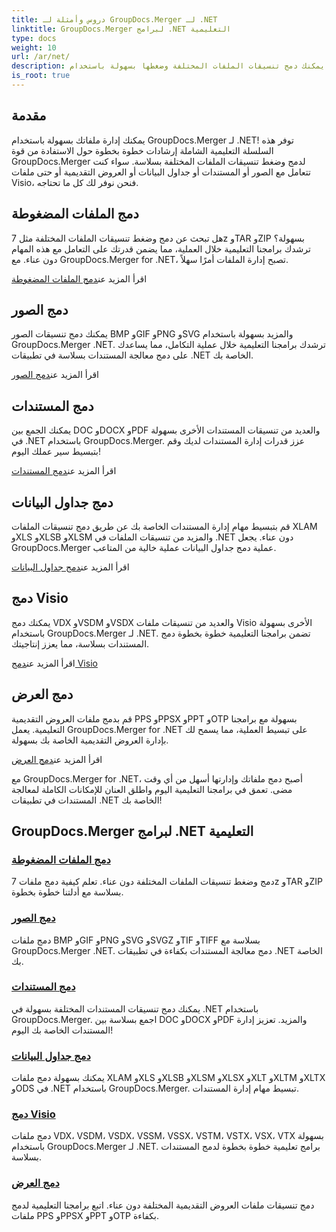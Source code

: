 ```yaml
---
title: دروس وأمثلة لـ GroupDocs.Merger لـ .NET
linktitle: GroupDocs.Merger لبرامج .NET التعليمية
type: docs
weight: 10
url: /ar/net/
description: يمكنك دمج تنسيقات الملفات المختلفة وضغطها بسهولة باستخدام GroupDocs.Merger .NET. تعلم دروسًا خطوة بخطوة حول دمج الصور والمستندات والمزيد!
is_root: true
---
```

## مقدمة

يمكنك إدارة ملفاتك بسهولة باستخدام GroupDocs.Merger لـ .NET! توفر هذه السلسلة التعليمية الشاملة إرشادات خطوة بخطوة حول الاستفادة من قوة GroupDocs.Merger لدمج وضغط تنسيقات الملفات المختلفة بسلاسة. سواء كنت تتعامل مع الصور أو المستندات أو جداول البيانات أو العروض التقديمية أو حتى ملفات Visio، فنحن نوفر لك كل ما تحتاجه.

## دمج الملفات المضغوطة
هل تبحث عن دمج وضغط تنسيقات الملفات المختلفة مثل 7z وTAR وZIP بسهولة؟ ترشدك برامجنا التعليمية خلال العملية، مما يضمن قدرتك على التعامل مع هذه المهام دون عناء. مع GroupDocs.Merger for .NET، تصبح إدارة الملفات أمرًا سهلاً.

 اقرأ المزيد عن[دمج الملفات المضغوطة](./merge-compress-files/)

## دمج الصور
يمكنك دمج تنسيقات الصور BMP وGIF وPNG وSVG والمزيد بسهولة باستخدام GroupDocs.Merger .NET. ترشدك برامجنا التعليمية خلال عملية التكامل، مما يساعدك على دمج معالجة المستندات بسلاسة في تطبيقات .NET الخاصة بك.

 اقرأ المزيد عن[دمج الصور](./image-merging/)

## دمج المستندات
يمكنك الجمع بين DOC وDOCX وPDF والعديد من تنسيقات المستندات الأخرى بسهولة في .NET باستخدام GroupDocs.Merger. عزز قدرات إدارة المستندات لديك وقم بتبسيط سير عملك اليوم!

 اقرأ المزيد عن[دمج المستندات](./document-merging/)

## دمج جداول البيانات
قم بتبسيط مهام إدارة المستندات الخاصة بك عن طريق دمج تنسيقات الملفات XLAM وXLS وXLSB وXLSM والمزيد من تنسيقات الملفات في .NET دون عناء. يجعل GroupDocs.Merger عملية دمج جداول البيانات عملية خالية من المتاعب.

 اقرأ المزيد عن[دمج جداول البيانات](./spreadsheet-merging/)

## دمج Visio
يمكنك دمج VDX وVSDM وVSDX والعديد من تنسيقات ملفات Visio الأخرى بسهولة باستخدام GroupDocs.Merger لـ .NET. تضمن برامجنا التعليمية خطوة بخطوة دمج المستندات بسلاسة، مما يعزز إنتاجيتك.

 اقرأ المزيد عن[دمج Visio](./visio-merging/)

## دمج العرض
قم بدمج ملفات العروض التقديمية PPS وPPSX وPPT وOTP بسهولة مع برامجنا التعليمية. يعمل GroupDocs.Merger for .NET على تبسيط العملية، مما يسمح لك بإدارة العروض التقديمية الخاصة بك بسهولة.

 اقرأ المزيد عن[دمج العرض](./presentation-merging/)

مع GroupDocs.Merger for .NET، أصبح دمج ملفاتك وإدارتها أسهل من أي وقت مضى. تعمق في برامجنا التعليمية اليوم واطلق العنان للإمكانات الكاملة لمعالجة المستندات في تطبيقات .NET الخاصة بك!
## GroupDocs.Merger لبرامج .NET التعليمية
### [دمج الملفات المضغوطة](./merge-compress-files/)
دمج وضغط تنسيقات الملفات المختلفة دون عناء. تعلم كيفية دمج ملفات 7z وTAR وZIP بسلاسة مع أدلتنا خطوة بخطوة.
### [دمج الصور](./image-merging/)
دمج ملفات BMP وGIF وPNG وSVG وSVGZ وTIF وTIFF بسلاسة مع GroupDocs.Merger .NET. دمج معالجة المستندات بكفاءة في تطبيقات .NET الخاصة بك.
### [دمج المستندات](./document-merging/)
يمكنك دمج تنسيقات المستندات المختلفة بسهولة في .NET باستخدام GroupDocs.Merger. اجمع بسلاسة بين DOC وDOCX وPDF والمزيد. تعزيز إدارة المستندات الخاصة بك اليوم!
### [دمج جداول البيانات](./spreadsheet-merging/)
يمكنك بسهولة دمج ملفات XLAM وXLS وXLSB وXLSM وXLSX وXLT وXLTM وXLTX وODS في .NET باستخدام GroupDocs.Merger. تبسيط مهام إدارة المستندات.
### [دمج Visio](./visio-merging/)
دمج ملفات VDX، VSDM، VSDX، VSSM، VSSX، VSTM، VSTX، VSX، VTX بسهولة باستخدام GroupDocs.Merger لـ .NET. برامج تعليمية خطوة بخطوة لدمج المستندات بسلاسة.
### [دمج العرض](./presentation-merging/)
دمج تنسيقات ملفات العروض التقديمية المختلفة دون عناء. اتبع برامجنا التعليمية لدمج ملفات PPS وPPSX وPPT وOTP بكفاءة.